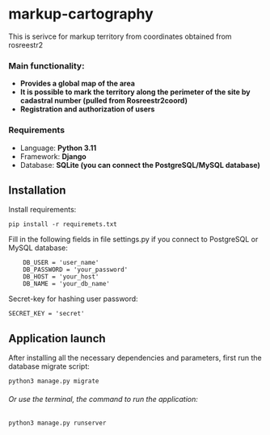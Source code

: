 # markup-cartography
This is serivce for markup territory from coordinates obtained from rosreestr2


### Main functionality:
* **Provides a global map of the area**
* **It is possible to mark the territory along the perimeter of the site by cadastral number (pulled from Rosreestr2coord)**
* **Registration and authorization of users**

### Requirements
* Language: **Python 3.11**
* Framework: **Django**
* Database: **SQLite (you can connect the PostgreSQL/MySQL database)**

## Installation
Install requirements:

    pip install -r requiremets.txt


Fill in the following fields in file settings.py if you connect to PostgreSQL or MySQL database:

        DB_USER = 'user_name'
        DB_PASSWORD = 'your_password'
        DB_HOST = 'your_host'
        DB_NAME = 'your_db_name'


Secret-key for hashing user password:

    SECRET_KEY = 'secret'

## Application launch
After installing all the necessary dependencies and parameters, first run the database migrate script:

    python3 manage.py migrate



###### Or use the terminal, the command to run the application:

    python3 manage.py runserver
